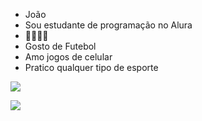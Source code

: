 - João
- Sou estudante de programação no Alura
- 🥇😃👑🥇
- Gosto de Futebol
- Amo jogos de celular
- Pratico qualquer tipo de esporte

![](https://media1.tenor.com/m/AQQS6bMiRB8AAAAC/flamengo-segue-o-lider.gif)






























![](https://itunes.apple.com/app/apple-store/id917932200?pt=39040802&ct=Media1GIFV2&mt=8)
